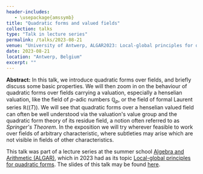 ```yaml
---
header-includes:
   - \usepackage{amssymb}
title: "Quadratic forms and valued fields"
collection: talks
type: "Talk in lecture series"
permalink: /talks/2023-08-21
venue: "University of Antwerp, ALGAR2023: Local-global principles for quadratic forms"
date: 2023-08-21
location: "Antwerp, Belgium"
excerpt: ""
---
```


**Abstract:** In this talk, we introduce quadratic forms over fields, and briefly discuss some basic properties.
We will then zoom in on the behaviour of quadratic forms over fields carrying a valuation, especially a henselian valuation, like the field of $p$-adic numbers $\mathbb{Q}_p$, or the field of formal Laurent series $\mathbb{R}((T))$.
We will see that quadratic forms over a henselian valued field can often be well understood via the valuation's value group and the quadratic form theory of its residue field, a notion often referred to as *Springer's Theorem*.
In the exposition we will try wherever feasible to work over fields of arbitrary characteristic, where subtleties may arise which are not visible in fields of other characteristics.

This talk was part of a lecture series at the summer school [Algebra and Arithmetic (ALGAR)](https://www.uantwerpen.be/en/summer-winter-schools/algar/), which in 2023 had as its topic [Local-global principles for quadratic forms](https://www.uantwerpen.be/en/summer-winter-schools/algar/programme/previous-editions/2023/).
The slides of this talk may be found [here](/files/ALGAR2023-Talk1.pdf).